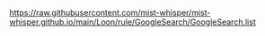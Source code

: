 https://raw.githubusercontent.com/mist-whisper/mist-whisper.github.io/main/Loon/rule/GoogleSearch/GoogleSearch.list
